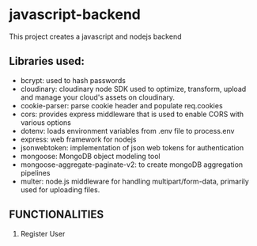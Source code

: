 # javascript-backend

This project creates a javascript and nodejs backend

## Libraries used: 

 - bcrypt: used to hash passwords
 - cloudinary: cloudinary node SDK used to optimize, transform, upload and manage your cloud's assets on cloudinary.
 - cookie-parser: parse cookie header and populate req.cookies
 - cors: provides express middleware that is used to enable CORS with various options 
 - dotenv: loads environment variables from .env file to process.env
 - express: web framework for nodejs
 - jsonwebtoken: implementation of json web tokens for authentication
 - mongoose: MongoDB object modeling tool 
 - mongoose-aggregate-paginate-v2: to create mongoDB aggregation pipelines
 - multer: node.js middleware for handling multipart/form-data, primarily used for uploading files.

## FUNCTIONALITIES

1. Register User
 
